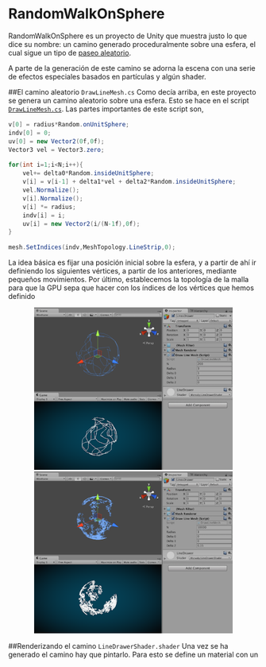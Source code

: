 # RandomWalkOnSphere

RandomWalkOnSphere es un proyecto de Unity que muestra justo lo que dice su nombre: un camino generado proceduralmente sobre una esfera, el cual sigue un tipo de [paseo aleatorio](https://en.wikipedia.org/wiki/Random_walk).

A parte de la generación de este camino se adorna la escena con una serie de efectos especiales basados en partículas y algún shader.

##El camino aleatorio `DrawLineMesh.cs`
Como decía arriba, en este proyecto se genera un camino aleatorio sobre una esfera. Esto se hace en el script [`DrawLineMesh.cs`](/Assets/Scripts/DrawLineMesh.cs). Las partes importantes de este script son,

```csharp
v[0] = radius*Random.onUnitSphere;
indv[0] = 0;
uv[0] = new Vector2(0f,0f);
Vector3 vel = Vector3.zero;
```
```csharp
for(int i=1;i<N;i++){
	vel+= delta0*Random.insideUnitSphere;
	v[i] = v[i-1] + delta1*vel + delta2*Random.insideUnitSphere;
	vel.Normalize();
	v[i].Normalize();
	v[i] *= radius;
	indv[i] = i;
	uv[i] = new Vector2(i/(N-1f),0f);
}
```
```csharp
mesh.SetIndices(indv,MeshTopology.LineStrip,0);
```

La idea básica es fijar una posición inicial sobre la esfera, y a partir de ahí ir definiendo los siguientes vértices, a partir de los anteriores, mediante pequeños movimientos. Por último, establecemos la topología de la malla para que la GPU sepa que hacer con los índices de los vértices que hemos definido 

<div align="center">
	<img src="https://github.com/josemorval/RandomWalkOnSphere/blob/master/img/img01.png" width="400">
	<img src="https://github.com/josemorval/RandomWalkOnSphere/blob/master/img/img02.png" width="400">
</div>


##Renderizando el camino `LineDrawerShader.shader`
Una vez se ha generado el camino hay que pintarlo. Para esto se define un material con un


